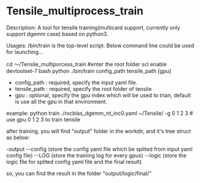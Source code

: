 # Tensile_multiprocess_train
Description: A tool for tensile training(multicard support, currently only support dgemm case) based on python3.


Usages:
/bin/train is the top-level script. Below command line could be used for launching...

cd ～/Tenslie_multiporcess_train  #enter the root folder
scl enable devtoolset-7 bash
python ./bin/train config_path tensile_path [gpu]
- config_path  : required, specify the input yaml file.
- tensile_path : required, specify the root folder of tensile
- gpu          : optional, specify the gpu index which will be used to trian, default is use all the gpu in that environment.

example:
python train ./rocblas_dgemm_nt_inc0.yaml ~/Tensile/  -g 0 1 2 3   # use gpu 0 1 2 3 to train tensile

after training, you will find "output" folder in the workdir, and it's tree struct as below:

-output
--config (store the config yaml file which be splited from input yaml config file)
--LOG    (store the training log for every gpus)
--logic  (store the logic file for splited config yaml file and the final result)


so, you can find the result in the folder "output/logic/final/"
